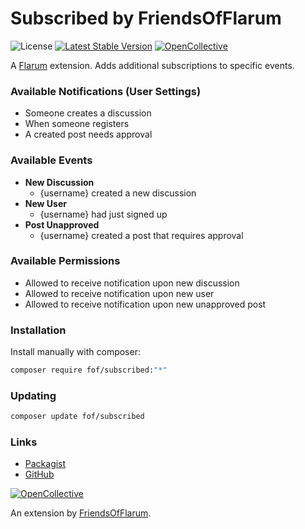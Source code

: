 # Subscribed by FriendsOfFlarum

![License](https://img.shields.io/badge/license-MIT-blue.svg) [![Latest Stable Version](https://img.shields.io/packagist/v/fof/subscribed.svg)](https://packagist.org/packages/fof/subscribed) [![OpenCollective](https://img.shields.io/badge/opencollective-fof-blue.svg)](https://opencollective.com/fof/donate)

A [Flarum](http://flarum.org) extension. Adds additional subscriptions to specific events.

### Available Notifications (User Settings)
- Someone creates a discussion
- When someone registers
- A created post needs approval

### Available Events
- **New Discussion**
  - {username} created a new discussion
- **New User**
  - {username} had just signed up
- **Post Unapproved**
  - {username} created a post that requires approval

### Available Permissions
- Allowed to receive notification upon new discussion
- Allowed to receive notification upon new user
- Allowed to receive notification upon new unapproved post

### Installation

Install manually with composer:

```sh
composer require fof/subscribed:"*"
```

### Updating

```sh
composer update fof/subscribed
```

### Links

- [Packagist](https://packagist.org/packages/fof/subscribed)
- [GitHub](https://github.com/FriendsOfFlarum/subscribed)

[![OpenCollective](https://img.shields.io/badge/donate-friendsofflarum-44AEE5?style=for-the-badge&logo=open-collective)](https://opencollective.com/fof/donate)

An extension by [FriendsOfFlarum](https://github.com/FriendsOfFlarum).
